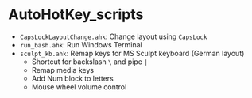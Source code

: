 # AutoHotKey_scripts

 * `CapsLockLayoutChange.ahk`: Change layout using `CapsLock` 
 * `run_bash.ahk`: Run Windows Terminal
 * `sculpt_kb.ahk`: Remap keys for MS Sculpt keyboard (German layout)
     *  Shortcut for backslash `\` and pipe `|`
     *  Remap media keys
     *  Add Num block to letters
     *  Mouse wheel volume control
